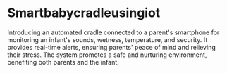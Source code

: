 # Smartbabycradleusingiot
Introducing an automated cradle connected to a parent's smartphone for monitoring an infant's sounds, wetness, temperature, and security. It provides real-time alerts, ensuring parents' peace of mind and relieving their stress. The system promotes a safe and nurturing environment, benefiting both parents and the infant.
